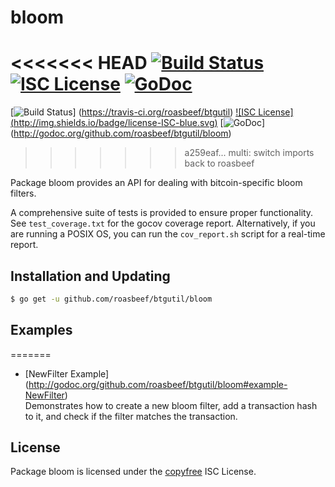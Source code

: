 bloom
=====

<<<<<<< HEAD
[![Build Status](http://img.shields.io/travis/btcsuite/btgutil.svg)](https://travis-ci.org/btcsuite/btgutil)
[![ISC License](http://img.shields.io/badge/license-ISC-blue.svg)](http://copyfree.org)
[![GoDoc](http://img.shields.io/badge/godoc-reference-blue.svg)](http://godoc.org/github.com/btcsuite/btgutil/bloom)
=======
[![Build Status](http://img.shields.io/travis/roasbeef/btgutil.svg)]
(https://travis-ci.org/roasbeef/btgutil) [![ISC License]
(http://img.shields.io/badge/license-ISC-blue.svg)](http://copyfree.org)
[![GoDoc](http://img.shields.io/badge/godoc-reference-blue.svg)]
(http://godoc.org/github.com/roasbeef/btgutil/bloom)
>>>>>>> a259eaf... multi: switch imports back to roasbeef

Package bloom provides an API for dealing with bitcoin-specific bloom filters.

A comprehensive suite of tests is provided to ensure proper functionality.  See
`test_coverage.txt` for the gocov coverage report.  Alternatively, if you are
running a POSIX OS, you can run the `cov_report.sh` script for a real-time
report.

## Installation and Updating

```bash
$ go get -u github.com/roasbeef/btgutil/bloom
```

## Examples

=======
* [NewFilter Example]
  (http://godoc.org/github.com/roasbeef/btgutil/bloom#example-NewFilter)  
  Demonstrates how to create a new bloom filter, add a transaction hash to it,
  and check if the filter matches the transaction.

## License

Package bloom is licensed under the [copyfree](http://copyfree.org) ISC
License.
